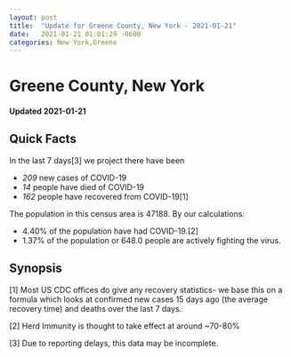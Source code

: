```yaml
---
layout: post
title:  "Update for Greene County, New York - 2021-01-21"
date:   2021-01-21 01:01:29 -0600
categories: New York,Greene
---
```


# Greene County, New York
#### Updated 2021-01-21

## Quick Facts

In the last 7 days[3] we project there have been
- *209* new cases of COVID-19
- *14* people have died of COVID-19
- *162* people have recovered from COVID-19[1]

The population in this census area is 47188. By our calculations:
- 4.40% of the population have had COVID-19.[2]
- 1.37% of the population or 648.0 people are actively fighting the virus.

## Synopsis




[1] Most US CDC offices do give any recovery statistics- we base this on a formula which looks at confirmed new cases
15 days ago (the average recovery time) and deaths over the last 7 days.

[2] Herd Immunity is thought to take effect at around ~70-80%

[3] Due to reporting delays, this data may be incomplete.
 
    